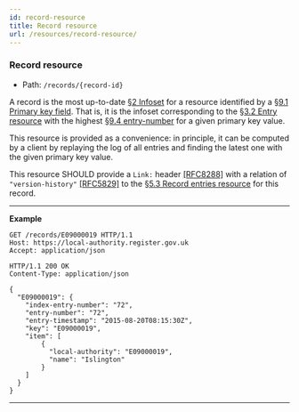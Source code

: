 ```yaml
---
id: record-resource
title: Record resource
url: /resources/record-resource/
---
```


### Record resource

* Path: `/records/{record-id}`

A record is the most up-to-date <a href="#infoset">§2 Infoset</a> for a
resource identified by a <a href="#primary-key-field">§9.1 Primary key
field</a>.  That is, it is the infoset corresponding to the <a
href="#entry-resource">§3.2 Entry resource</a> with the highest <a
href="#entry-number-field">§9.4 entry-number</a> for a given primary key
value.

This resource is provided as a convenience: in principle, it can be computed
by a client by replaying the log of all entries and finding the latest one
with the given primary key value.

This resource SHOULD provide a <code>Link:</code> header <a
data-link-type="biblio" href="#biblio-rfc8288">[RFC8288]</a> with a relation
of <code>"version-history"</code> <a data-link-type="biblio"
href="#biblio-rfc5829">[RFC5829]</a> to the <a
href="#record-entries-resource">§5.3 Record entries resource</a> for this
record.

---

**Example**

```http
GET /records/E09000019 HTTP/1.1
Host: https://local-authority.register.gov.uk
Accept: application/json
```

```http
HTTP/1.1 200 OK
Content-Type: application/json

{
  "E09000019": {
    "index-entry-number": "72",
    "entry-number": "72",
    "entry-timestamp": "2015-08-20T08:15:30Z",
    "key": "E09000019",
    "item": [
        {
          "local-authority": "E09000019",
          "name": "Islington"
        }
    ]
  }
}
```

---


